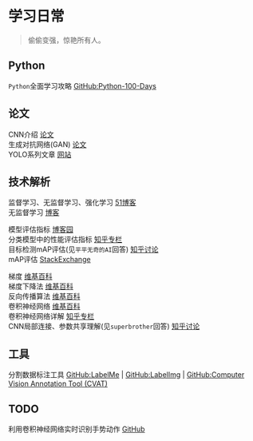 # 学习日常
> 偷偷变强，惊艳所有人。


## Python

`Python`全面学习攻略 [GitHub:Python-100-Days](https://github.com/jackfrued/Python-100-Days)


## 论文
CNN介绍 [论文](https://arxiv.org/pdf/1511.08458)  
生成对抗网络(GAN) [论文](https://papers.nips.cc/paper/2014/file/5ca3e9b122f61f8f06494c97b1afccf3-Paper.pdf)  
YOLO系列文章 [网站](https://docs.ultralytics.com/)  


## 技术解析
监督学习、无监督学习、强化学习 [51博客](https://www.51cto.com/article/623877.html)  
无监督学习 [博客](https://easyai.tech/ai-definition/unsupervised-learning/)  

模型评估指标 [博客园](https://www.cnblogs.com/skyfsm/p/8467613.html)  
分类模型中的性能评估指标 [知乎专栏](https://zhuanlan.zhihu.com/p/78204581)  
目标检测mAP评估(见`平平无奇的AI`回答) [知乎讨论](https://www.zhihu.com/question/53405779)  
mAP评估 [StackExchange](https://datascience.stackexchange.com/questions/25119/how-to-calculate-map-for-detection-task-for-the-pascal-voc-challenge)  

梯度 [维基百科](https://zh.wikipedia.org/wiki/梯度)  
梯度下降法 [维基百科](https://zh.wikipedia.org/wiki/梯度下降法)  
反向传播算法 [维基百科](https://zh.wikipedia.org/wiki/反向传播算法)  
卷积神经网络 [维基百科](https://zh.wikipedia.org/wiki/卷积神经网络)  
卷积神经网络详解 [知乎专栏](https://zhuanlan.zhihu.com/p/47184529)  
CNN局部连接、参数共享理解(见`superbrother`回答) [知乎讨论](https://www.zhihu.com/question/47158818)  

## 工具
分割数据标注工具 [GitHub:LabelMe](https://github.com/wkentaro/labelme) | [GitHub:LabelImg](https://github.com/tzutalin/labelImg) | [GitHub:Computer Vision Annotation Tool (CVAT)](https://github.com/openvinotoolkit/cvat)  

## TODO
利用卷积神经网络实时识别手势动作 [GitHub](https://github.com/xingjianzhang1997/gesture-recognition)
